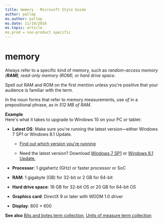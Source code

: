 ```yaml
---
title: memory - Microsoft Style Guide
author: pallep
ms.author: pallep
ms.date: 11/19/2016
ms.topic: article
ms.prod = non-product specific
---
```


# memory

Always refer to a specific kind of memory, such as *random-access memory (**RAM)**, read-only memory (ROM),* or *hard drive space*. 

Spell out RAM and ROM on the first mention unless you're positive that your audience is familiar with the term.

In the noun forms that refer to memory measurements, use *of* in a prepositional phrase, as in *512 MB of RAM*.

**Example**  
Here's what it takes to upgrade to Windows 10 on your PC or tablet: 

  - **Latest OS**: Make sure you're running the latest version—either Windows 7 SP1 or Windows 8.1 Update.
    
      - [Find out which version you're running ](http://windows.microsoft.com/en-us/windows/which-operating-system)
    
      - Need the latest version? Download [Windows 7 SP1](http://windows.microsoft.com/en-us/windows7/install-windows-7-service-pack-1) or [Windows 8.1 Update.](http://windows.microsoft.com/en-us/windows-8/update-from-windows-8-tutorial)

  - **Processor**: 1 gigahertz (GHz) or faster processor or SoC

  - **RAM**: 1 gigabyte (GB) for 32-bit or 2 GB for 64-bit

  - **Hard drive space**: 16 GB for 32-bit OS or 20 GB for 64-bit OS

  - **Graphics card**: DirectX 9 or later with WDDM 1.0 driver

  - **Display**: 800 × 600

**See also** [Bits and bytes term collection](/style-guide/a-z-word-list-term-collections/term-collections/bits-bytes-terms), [Units of measure term collection](/style-guide/a-z-word-list-term-collections/term-collections/units-of-measure-terms)
